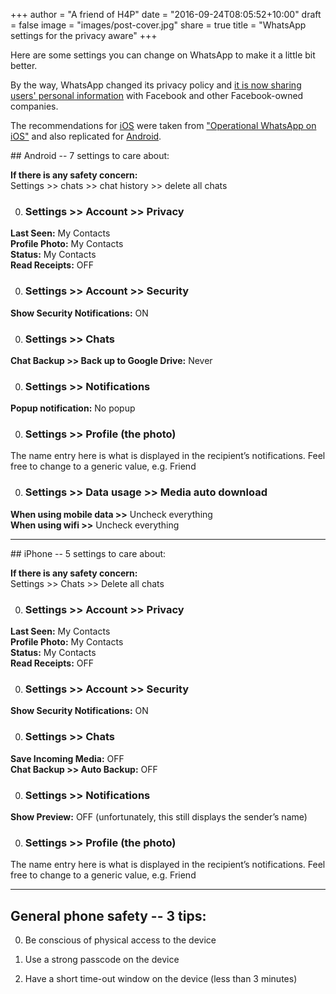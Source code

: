 +++
author = "A friend of H4P"
date = "2016-09-24T08:05:52+10:00"
draft = false
image = "images/post-cover.jpg"
share = true
title = "WhatsApp settings for the privacy aware"
+++

Here are some settings you can change on WhatsApp to make it a little bit better. <!--more-->

By the way, WhatsApp changed its privacy policy and [it is now sharing users' personal information](https://hackforprivacy.org/post/whatsapp.html) with Facebook and other Facebook-owned companies.

The recommendations for [iOS](#ios) were taken from ["Operational WhatsApp on iOS"](https://medium.com/@thegrugq/operational-whatsapp-on-ios-ce9a4231a034#.8hw8ec6ob) and also replicated for [Android](#android).

<a name="android" />
## Android -- 7 settings to care about:

**If there is any safety concern:**<br>
Settings >> chats >> chat history >> delete all chats

0. ### Settings >> Account >> Privacy
**Last Seen:** My Contacts <br>
**Profile Photo:** My Contacts <br>
**Status:** My Contacts <br>
**Read Receipts:** OFF <br>

0. ### Settings >> Account >> Security
**Show Security Notifications:** ON

0. ### Settings >> Chats
**Chat Backup >> Back up to Google Drive:** Never

0. ### Settings >> Notifications
**Popup notification:** No popup

0. ### Settings >> Profile (the photo)
The name entry here is what is displayed in the recipient’s notifications. Feel free to change to a generic value, e.g. Friend

0. ### Settings >> Data usage  >> Media auto download
**When using mobile data >>** Uncheck everything <br>
**When using wifi >>** Uncheck everything

---
<a name="ios" />
## iPhone -- 5 settings to care about:

**If there is any safety concern:**<br>
Settings >> Chats >>  Delete all chats

0. ### Settings >> Account >> Privacy
**Last Seen:** My Contacts <br>
**Profile Photo:** My Contacts <br>
**Status:** My Contacts <br>
**Read Receipts:** OFF<br>

0. ### Settings >> Account >> Security
**Show Security Notifications:** ON

0. ### Settings >> Chats
**Save Incoming Media:** OFF <br>
**Chat Backup >> Auto Backup:** OFF<br>

0. ### Settings >> Notifications
**Show Preview:** OFF (unfortunately, this still displays the sender’s name)

0. ### Settings >> Profile (the photo)
The name entry here is what is displayed in the recipient’s notifications. Feel free to change to a generic value, e.g. Friend

---

## General phone safety -- 3 tips:

0. Be conscious of physical access to the device

0. Use a strong passcode on the device

0. Have a short time-out window on the device (less than 3 minutes)